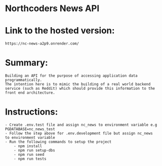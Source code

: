 # Northcoders News API

# Link to the hosted version:

    https://nc-news-a2p9.onrender.com/

# Summary:

    Building an API for the purpose of accessing application data programmatically.
    The intention here is to mimic the building of a real world backend service (such as Reddit) which should provide this information to the front end architecture.

# Instructions:

    - Create .env.test file and assign nc_news to environment variable e.g PGDATABASE=nc_news_test
    - Follow the step above for .env.development file but assign nc_news to environment variable
    - Run the following commands to setup the project
        - npm install
        - npm run setup-dbs
        - npm run seed
        - npm run tests
